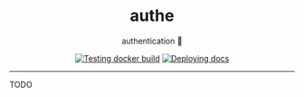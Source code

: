 <h1 align="center">authe</h1>

<div align="center">

authentication 👤

[![Testing docker build](https://github.com/radio-aktywne/authe/actions/workflows/docker-build.yml/badge.svg)](https://github.com/radio-aktywne/authe/actions/workflows/docker-build.yml)
[![Deploying docs](https://github.com/radio-aktywne/authe/actions/workflows/docs.yml/badge.svg)](https://github.com/radio-aktywne/authe/actions/workflows/docs.yml)

</div>

---

TODO
